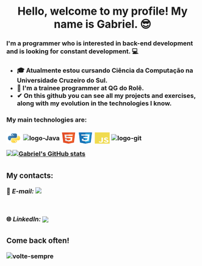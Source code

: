 <h1 align="center"> Hello, welcome to my profile! My name is Gabriel. 😎</h1>
<h3> I'm a programmer who is interested in back-end development and is looking for constant development. 💻<h3>

- 🎓 Atualmente estou cursando Ciência da Computação na Universidade Cruzeiro do Sul.
- 💼 I'm a trainee programmer at QG do Rolê.
- ✔ On this github you can see all my projects and exercises, along with my evolution in the technologies I know.

<h3> My main technologies are: <h3>
<div style="display": "inline-block">
   <p><img align="center" alt="logo-Python" height="30" width="40" src="https://raw.githubusercontent.com/devicons/devicon/master/icons/python/python-original.svg"> 
   <img align="center" alt="logo-Java" height="40" width="40" src="https://cdn.jsdelivr.net/gh/devicons/devicon/icons/java/java-original-wordmark.svg">
   <img align="center" alt="logo-HTML" height="30" width="40" src="https://raw.githubusercontent.com/devicons/devicon/master/icons/html5/html5-original.svg">
   <img align="center" alt="logo-CSS" height="30" width="40" src="https://raw.githubusercontent.com/devicons/devicon/master/icons/css3/css3-original.svg">
   <img align="center" alt="logo-Js" height="30" width="40" src="https://raw.githubusercontent.com/devicons/devicon/master/icons/javascript/javascript-plain.svg">
   <img align="center" alt="logo-git" height="40" width="50" src="https://cdn.jsdelivr.net/gh/devicons/devicon/icons/git/git-plain-wordmark.svg" /></p>
   <p><img align="left" src="https://github-readme-stats.vercel.app/api/top-langs/?username=gabrielb03&hide_progress=true&theme=gotham&show_icons=true&langs_count=20"/></p>

[![Gabriel's GitHub stats](https://github-readme-stats.vercel.app/api?username=gabrielb03)](https://github.com/gabrielb03/github-readme-stats)

  ##
  
  <p><h3>My contacts:</h3></p>
  
<div>
 <p>📧 <em>E-mail:</em>  <a href = "mailto:wiokya@gmail.com"><img src="https://img.shields.io/badge/Gmail-D14836?style=for-the-badge&logo=gmail&logoColor=white"      target="_blank"></a></p><br>
 <p>🌐 <em>LinkedIn:</em>  <a href="https://www.linkedin.com/in/gabriel-bomfim-silva/" target="_blank"><img align="center" src="https://img.shields.io/badge/-LinkedIn-%230077B5?style=for-the-badge&logo=linkedin&logoColor=white" target="_blank"></a></p>
</div>

##

<h3>Come back often!</h3>

![volte-sempre](https://user-images.githubusercontent.com/68673392/235717277-788b7b2e-3096-4d8d-8f3b-41483609fee6.gif)
